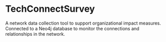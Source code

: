 # TechConnectSurvey
A network data collection tool to support organizational impact measures. Connected to a Neo4j database to monitor the connections and relationships in the network.
